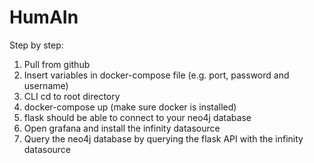 # HumAIn

Step by step: 
1. Pull from github
2. Insert variables in docker-compose file (e.g. port, password and username)
3. CLI cd to root directory
4. docker-compose up (make sure docker is installed)
5. flask should be able to connect to your neo4j database
6. Open grafana and install the infinity datasource
7. Query the neo4j database by querying the flask API with the infinity datasource
